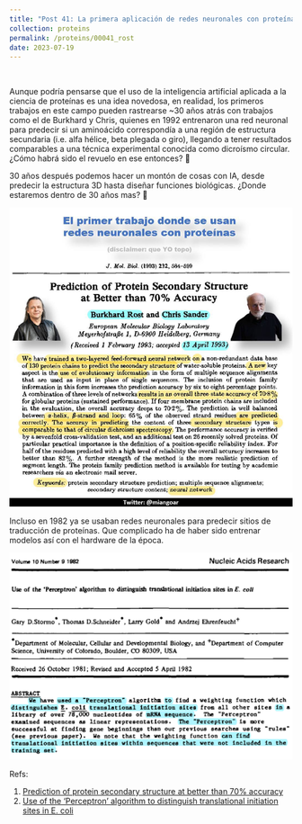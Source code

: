 ```yaml
---
title: "Post 41: La primera aplicación de redes neuronales con proteínas 📄"
collection: proteins
permalink: /proteins/00041_rost
date: 2023-07-19
---
```


&nbsp;

Aunque podría pensarse que el uso de la inteligencia artificial aplicada a la ciencia de proteínas es una idea novedosa, en realidad, los primeros trabajos en este campo pueden rastrearse ~30 años atrás con trabajos como el de Burkhard y Chris, quienes en 1992 entrenaron una red neuronal para predecir si un aminoácido correspondía a una región de estructura secundaria (i.e. alfa hélice, beta plegada o giro), llegando a tener resultados comparables a una técnica experimental conocida como dicroísmo circular. ¿Cómo habrá sido el revuelo en ese entonces? 🤔

30 años después podemos hacer un montón de cosas con IA, desde predecir la estructura 3D hasta diseñar funciones biológicas. ¿Donde estaremos dentro de 30 años mas? 🧐



![img](/images/proteins/00041_rost.jpg)


Incluso en 1982 ya se usaban redes neuronales para predecir sitios de traducción de proteínas. Que complicado ha de haber sido entrenar modelos así con el hardware de la época. 

![img](/images/proteins/perceptron.png)

Refs:
1. [Prediction of protein secondary structure at better than 70% accuracy](https://pubmed.ncbi.nlm.nih.gov/8345525/)
2. [Use of the ‘Perceptron’ algorithm to distinguish translational initiation sites in E. coli](https://academic.oup.com/nar/article-abstract/10/9/2997/2385097)


